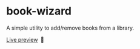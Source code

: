 # book-wizard

A simple utility to add/remove books from a library.

[Live preview](https://bwd202.github.io/book-wizard/)&ensp;👀

